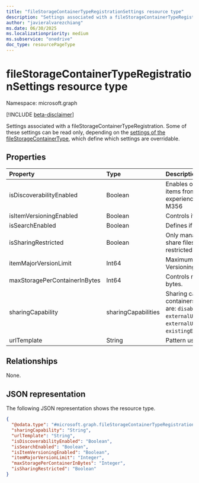 ```yaml
---
title: "fileStorageContainerTypeRegistrationSettings resource type"
description: "Settings associated with a fileStorageContainerTypeRegistration"
author: "javieralvarezchiang"
ms.date: 06/30/2025
ms.localizationpriority: medium
ms.subservice: "onedrive"
doc_type: resourcePageType
---
```


# fileStorageContainerTypeRegistrationSettings resource type

Namespace: microsoft.graph

[!INCLUDE [beta-disclaimer](../../includes/beta-disclaimer.md)]

Settings associated with a fileStorageContainerTypeRegistration. Some of these settings can be read only, 
depending on the [settings of the fileStorageContainerType](fileStorageContainerTypeSettings.md), which define which settings are overridable.


## Properties
|Property|Type|Description|
|:---|:---|:---|
|isDiscoverabilityEnabled|Boolean|Enables or disables surface of items from containers in experiences like my activity or M356|
|isItemVersioningEnabled|Boolean|Controls item versioning.|
|isSearchEnabled|Boolean|Defines if search is enabled.|
|isSharingRestricted|Boolean|Only manager and owner can share files in the container if restricted sharing is true.|
|itemMajorVersionLimit|Int64|Maximum number of versions. Versioning must be enabled.|
|maxStoragePerContainerInBytes|Int64|Controls maximum storage in bytes.|
|sharingCapability|sharingCapabilities|Sharing capabilities permitted for containers. The possible values are: `disabled`, `externalUserSharingOnly`, `externalUserAndGuestSharing`, `existingExternalUserSharingOnly`.|
|urlTemplate|String|Pattern used to redirect files.|

## Relationships
None.

## JSON representation
The following JSON representation shows the resource type.
<!-- {
  "blockType": "resource",
  "@odata.type": "microsoft.graph.fileStorageContainerTypeRegistrationSettings"
}
-->
``` json
{
  "@odata.type": "#microsoft.graph.fileStorageContainerTypeRegistrationSettings",
  "sharingCapability": "String",
  "urlTemplate": "String",
  "isDiscoverabilityEnabled": "Boolean",
  "isSearchEnabled": "Boolean",
  "isItemVersioningEnabled": "Boolean",
  "itemMajorVersionLimit": "Integer",
  "maxStoragePerContainerInBytes": "Integer",
  "isSharingRestricted": "Boolean"
}
```

